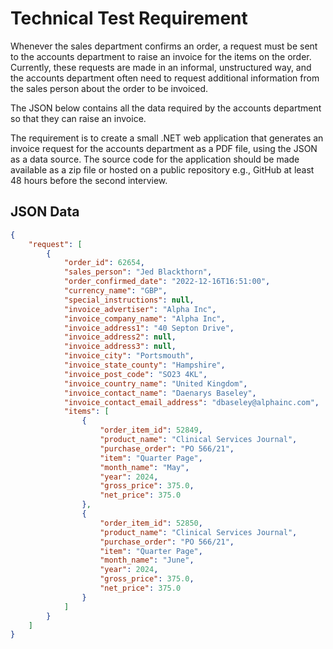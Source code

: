 # Technical Test Requirement

Whenever the sales department confirms an order, a request must be sent to the accounts department to raise an invoice for the items on the order. Currently, these requests are made in an informal, unstructured way, and the accounts department often need to request additional information from the sales person about the order to be invoiced.

The JSON below contains all the data required by the accounts department so that they can raise an invoice.

The requirement is to create a small .NET web application that generates an invoice request for the accounts department as a PDF file, using the JSON as a data source. The source code for the application should be made available as a zip file or hosted on a public repository e.g., GitHub at least 48 hours before the second interview.

## JSON Data

```json
{
    "request": [
        {
            "order_id": 62654,
            "sales_person": "Jed Blackthorn",
            "order_confirmed_date": "2022-12-16T16:51:00",
            "currency_name": "GBP",
            "special_instructions": null,
            "invoice_advertiser": "Alpha Inc",
            "invoice_company_name": "Alpha Inc",
            "invoice_address1": "40 Septon Drive",
            "invoice_address2": null,
            "invoice_address3": null,
            "invoice_city": "Portsmouth",
            "invoice_state_county": "Hampshire",
            "invoice_post_code": "SO23 4KL",
            "invoice_country_name": "United Kingdom",
            "invoice_contact_name": "Daenarys Baseley",
            "invoice_contact_email_address": "dbaseley@alphainc.com",
            "items": [
                {
                    "order_item_id": 52849,
                    "product_name": "Clinical Services Journal",
                    "purchase_order": "PO 566/21",
                    "item": "Quarter Page",
                    "month_name": "May",
                    "year": 2024,
                    "gross_price": 375.0,
                    "net_price": 375.0
                },
                {
                    "order_item_id": 52850,
                    "product_name": "Clinical Services Journal",
                    "purchase_order": "PO 566/21",
                    "item": "Quarter Page",
                    "month_name": "June",
                    "year": 2024,
                    "gross_price": 375.0,
                    "net_price": 375.0
                }
            ]
        }
    ]
}
